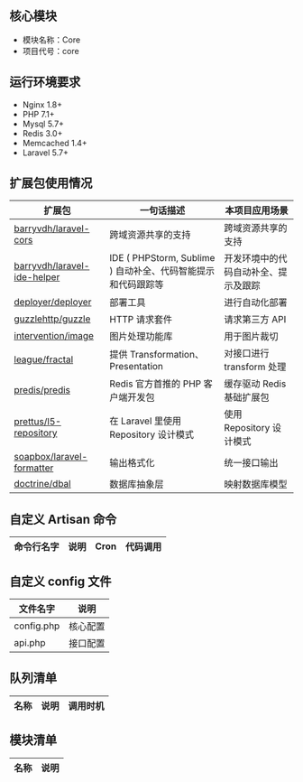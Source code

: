 ## 核心模块

* 模块名称：Core
* 项目代号：core

## 运行环境要求

- Nginx 1.8+
- PHP 7.1+
- Mysql 5.7+
- Redis 3.0+
- Memcached 1.4+
- Laravel  5.7+

## 扩展包使用情况

| 扩展包 | 一句话描述 | 本项目应用场景 |
| --- | --- | --- |
| [barryvdh/laravel-cors](https://github.com/barryvdh/laravel-cors) | 跨域资源共享的支持 | 跨域资源共享的支持 |
| [barryvdh/laravel-ide-helper](https://github.com/barryvdh/laravel-ide-helper) |  IDE ( PHPStorm, Sublime ) 自动补全、代码智能提示和代码跟踪等 | 开发环境中的代码自动补全、提示及跟踪 |
| [deployer/deployer](https://github.com/deployphp/deployer) | 部署工具 | 进行自动化部署 |
| [guzzlehttp/guzzle](https://github.com/guzzle/guzzle) | HTTP 请求套件 | 请求第三方 API  |
| [intervention/image](https://github.com/Intervention/image) | 图片处理功能库 | 用于图片裁切 |
| [league/fractal](https://github.com/thephpleague/fractal) |  提供 Transformation、Presentation | 对接口进行 transform 处理 |
| [predis/predis](https://github.com/nrk/predis.git) | Redis 官方首推的 PHP 客户端开发包 | 缓存驱动 Redis 基础扩展包 |
| [prettus/l5-repository](https://github.com/prettus/l5-repository) | 在 Laravel 里使用 Repository 设计模式 | 使用 Repository 设计模式 |
| [soapbox/laravel-formatter](https://github.com/soapbox/laravel-formatter) | 输出格式化 | 统一接口输出 |
| [doctrine/dbal](https://github.com/doctrine/dbal) | 数据库抽象层 | 映射数据库模型 |

## 自定义 Artisan 命令

| 命令行名字 | 说明 | Cron | 代码调用 |
| --- | --- | --- | --- |

## 自定义 config 文件

| 文件名字 | 说明 |
| --- | --- |
| config.php | 核心配置 |
| api.php | 接口配置 |

## 队列清单

| 名称 | 说明 | 调用时机 |
| --- | --- | --- |

## 模块清单

| 名称 | 说明 |
| --- | --- |
